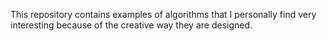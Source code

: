 This repository contains examples of algorithms that 
I personally find very interesting because of the creative way 
they are designed.

